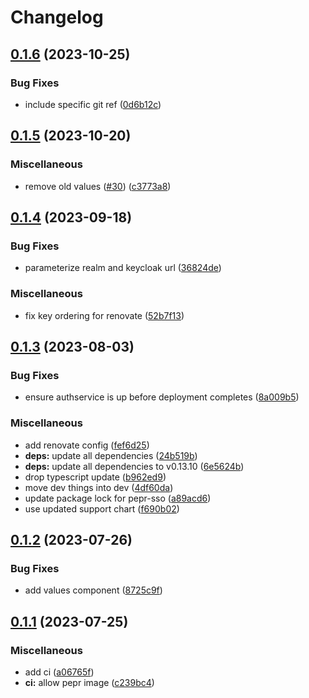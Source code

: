 # Changelog

## [0.1.6](https://github.com/defenseunicorns/uds-sso/compare/v0.1.5...v0.1.6) (2023-10-25)


### Bug Fixes

* include specific git ref ([0d6b12c](https://github.com/defenseunicorns/uds-sso/commit/0d6b12c0cf8c3a4af362f3bbc661893d1c45d104))

## [0.1.5](https://github.com/defenseunicorns/uds-sso/compare/v0.1.4...v0.1.5) (2023-10-20)


### Miscellaneous

* remove old values ([#30](https://github.com/defenseunicorns/uds-sso/issues/30)) ([c3773a8](https://github.com/defenseunicorns/uds-sso/commit/c3773a8ecf1a19de12eef118c0acb2dd9d73e001))

## [0.1.4](https://github.com/defenseunicorns/uds-sso/compare/v0.1.3...v0.1.4) (2023-09-18)


### Bug Fixes

* parameterize realm and keycloak url ([36824de](https://github.com/defenseunicorns/uds-sso/commit/36824de9322642c62aa974e641d172eedaa15c0b))


### Miscellaneous

* fix key ordering for renovate ([52b7f13](https://github.com/defenseunicorns/uds-sso/commit/52b7f13bdf515ac276ea3e2e9bc996d37edfc808))

## [0.1.3](https://github.com/defenseunicorns/uds-sso/compare/v0.1.2...v0.1.3) (2023-08-03)


### Bug Fixes

* ensure authservice is up before deployment completes ([8a009b5](https://github.com/defenseunicorns/uds-sso/commit/8a009b5d0fefaeb6a0cb50662f4724b5d97bf1ab))


### Miscellaneous

* add renovate config ([fef6d25](https://github.com/defenseunicorns/uds-sso/commit/fef6d259dff0506927818294cc213635b8cf080e))
* **deps:** update all dependencies ([24b519b](https://github.com/defenseunicorns/uds-sso/commit/24b519bb4b3345e68c8a6fb55e4b3e1a2f0f4c34))
* **deps:** update all dependencies to v0.13.10 ([6e5624b](https://github.com/defenseunicorns/uds-sso/commit/6e5624b5556372bca11e86cb70598231e9c3607e))
* drop typescript update ([b962ed9](https://github.com/defenseunicorns/uds-sso/commit/b962ed988a802a55928cbf32471c76231d8f1f02))
* move dev things into dev ([4df60da](https://github.com/defenseunicorns/uds-sso/commit/4df60da6ba0cadd0a8e08fc11f7b6700a1bfcbb7))
* update package lock for pepr-sso ([a89acd6](https://github.com/defenseunicorns/uds-sso/commit/a89acd6b1c8fb4176569fe780ffd93fc87fac727))
* use updated support chart ([f690b02](https://github.com/defenseunicorns/uds-sso/commit/f690b02eebe411f902183d54e963f3283fe8723d))

## [0.1.2](https://github.com/defenseunicorns/uds-sso/compare/v0.1.1...v0.1.2) (2023-07-26)


### Bug Fixes

* add values component ([8725c9f](https://github.com/defenseunicorns/uds-sso/commit/8725c9f94774097976fd49a41cb1b9c97d350967))

## [0.1.1](https://github.com/defenseunicorns/uds-sso/compare/v0.1.0...v0.1.1) (2023-07-25)


### Miscellaneous

* add ci ([a06765f](https://github.com/defenseunicorns/uds-sso/commit/a06765f685716685a1da811238f07d4baf294e18))
* **ci:** allow pepr image ([c239bc4](https://github.com/defenseunicorns/uds-sso/commit/c239bc4c0245c2417ac73f7ad86715bc8555960e))
